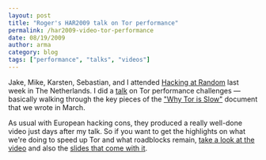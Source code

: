 ```yaml
---
layout: post
title: "Roger's HAR2009 talk on Tor performance"
permalink: /har2009-video-tor-performance
date: 08/19/2009
author: arma
category: blog
tags: ["performance", "talks", "videos"]
---
```


Jake, Mike, Karsten, Sebastian, and I attended [Hacking at Random](https://har2009.org/) last week in The Netherlands. I did a [talk](https://har2009.org/program/events/33.en.html) on Tor performance challenges — basically walking through the key pieces of the ["Why Tor is Slow"](https://blog.torproject.org/blog/why-tor-is-slow) document that we wrote in March.

As usual with European hacking cons, they produced a really well-done video just days after my talk. So if you want to get the highlights on what we're doing to speed up Tor and what roadblocks remain, [take a look at the video](http://freehaven.net/~arma/har2009_Why_Tor_is_slow.mp4) and also the [slides that come with it](http://freehaven.net/~arma/slides-har2009.pdf).

